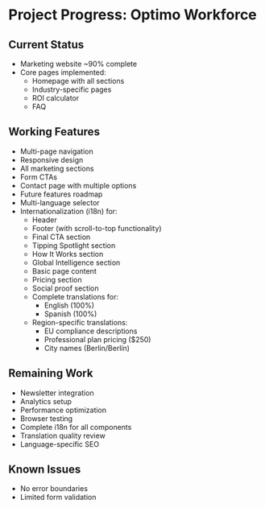 # Project Progress: Optimo Workforce

## Current Status
- Marketing website ~90% complete
- Core pages implemented:
  - Homepage with all sections
  - Industry-specific pages
  - ROI calculator
  - FAQ

## Working Features
- Multi-page navigation
- Responsive design
- All marketing sections
- Form CTAs
- Contact page with multiple options
- Future features roadmap
- Multi-language selector
- Internationalization (i18n) for:
  - Header
  - Footer (with scroll-to-top functionality)
  - Final CTA section
  - Tipping Spotlight section
  - How It Works section
  - Global Intelligence section
  - Basic page content
  - Pricing section
  - Social proof section
  - Complete translations for:
    - English (100%)
    - Spanish (100%)
  - Region-specific translations:
    - EU compliance descriptions
    - Professional plan pricing ($250)
    - City names (Berlin/Berlín)

## Remaining Work
- Newsletter integration
- Analytics setup
- Performance optimization
- Browser testing
- Complete i18n for all components
- Translation quality review
- Language-specific SEO

## Known Issues
- No error boundaries
- Limited form validation
